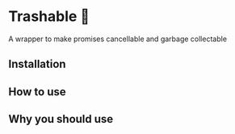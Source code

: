 # Trashable :put_litter_in_its_place:
A wrapper to make promises cancellable and garbage collectable

## Installation

## How to use

## Why you should use
